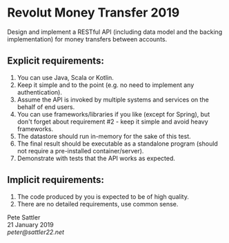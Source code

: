 # Revolut Money Transfer 2019

Design and implement a RESTful API (including data model and the backing implementation) for money transfers between accounts.

## Explicit requirements:

1. You can use Java, Scala or Kotlin.
2. Keep it simple and to the point (e.g. no need to implement any authentication).
3. Assume the API is invoked by multiple systems and services on the behalf of end users.
4. You can use frameworks/libraries if you like (except for Spring), but don't forget about 
requirement #2 - keep it simple and avoid heavy frameworks.
5. The datastore should run in-memory for the sake of this test.
6. The final result should be executable as a standalone program (should not require a pre-installed container/server).
7. Demonstrate with tests that the API works as expected.

## Implicit requirements:

1. The code produced by you is expected to be of high quality.
2. There are no detailed requirements, use common sense.

Pete Sattler   
21 January 2019  
_peter@sattler22.net_  
